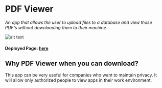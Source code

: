 # PDF Viewer
*An app that allows the user to upload files to a database and view those PDF's without downloading them to their machine.*

![alt text](https://media.giphy.com/media/woJYvvbGUuEOpUwFWk/giphy.gif)

#### Deployed Page: [here](https://pdfviewer-63816.firebaseapp.com)


## Why PDF Viewer when you can download?
This app can be very useful for companies who want to maintain privacy. It will allow only authorized people to view apps in their work environment.